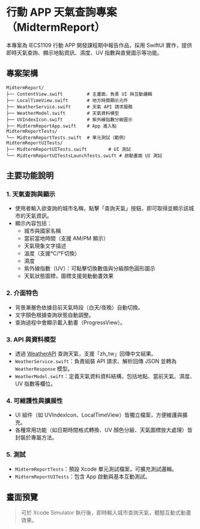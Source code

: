 # 行動 APP 天氣查詢專案（MidtermReport）

本專案為 IECS1109 行動 APP 開發課程期中報告作品，採用 SwiftUI 實作，提供即時天氣查詢、顯示地點資訊、濕度、UV 指數與直覺圖示等功能。

## 專案架構

```
MidtermReport/
├── ContentView.swift         # 主畫面，負責 UI 與互動邏輯
├── LocalTimeView.swift       # 地方時間顯示元件
├── WeatherService.swift      # 天氣 API 請求服務
├── WeatherModel.swift        # 天氣資料模型
├── UVIndexIcon.swift         # 紫外線指數分級圖示
├── MidtermReportApp.swift    # App 進入點
MidtermReportTests/
└── MidtermReportTests.swift  # 單元測試（範例）
MidtermReportUITests/
├── MidtermReportUITests.swift        # UI 測試
└── MidtermReportUITestsLaunchTests.swift # 啟動畫面 UI 測試
```

## 主要功能說明

### 1. 天氣查詢與顯示

- 使用者輸入欲查詢的城市名稱，點擊「查詢天氣」按鈕，即可取得並顯示該城市的天氣資訊。
- 顯示內容包括：
  - 城市與國家名稱
  - 當前當地時間（支援 AM/PM 顯示）
  - 天氣現象文字描述
  - 溫度（支援°C/°F切換）
  - 濕度
  - 紫外線指數（UV）：可點擊切換數值與分級顏色圓形圖示
  - 天氣狀態圖標，圖標支援晃動動畫效果

### 2. 介面特色

- 背景漸層色依據目前天氣時段（白天/夜晚）自動切換。
- 文字顏色根據查詢狀態自動調整。
- 查詢過程中會顯示載入動畫（ProgressView）。

### 3. API 與資料模型

- 透過 [WeatherAPI](https://www.weatherapi.com/) 查詢天氣，支援「zh_tw」回傳中文結果。
- `WeatherService.swift`：負責組裝 API 請求、解析回傳 JSON 並轉為 `WeatherResponse` 模型。
- `WeatherModel.swift`：定義天氣資料資料結構，包括地點、當前天氣、濕度、UV 指數等欄位。

### 4. 可維護性與擴展性

- UI 組件（如 UVIndexIcon、LocalTimeView）皆獨立檔案，方便維護與擴充。
- 各種常用功能（如日期時間格式轉換、UV 顏色分級、天氣圖標放大處理）皆封裝於專屬方法。

### 5. 測試

- `MidtermReportTests`：預設 Xcode 單元測試檔案，可擴充測試邏輯。
- `MidtermReportUITests`：包含 App 啟動與基本互動測試。

## 畫面預覽

> 可於 Xcode Simulator 執行後，即時輸入城市查詢天氣，體驗互動式動畫效果。
